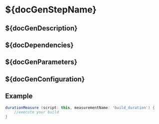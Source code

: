 # ${docGenStepName}

## ${docGenDescription}

## ${docDependencies}

## ${docGenParameters}

## ${docGenConfiguration}

## Example

```groovy
durationMeasure (script: this, measurementName: 'build_duration') {
    //execute your build
}
```
